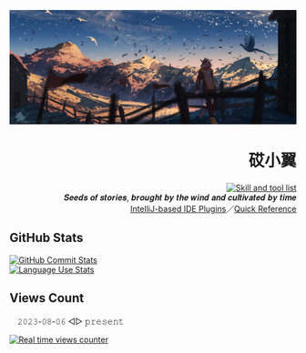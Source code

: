 [![Head banner](./img/head.jpg)](https://www.pixiv.net/artworks/78192650)

<div align="right">
    <h1>砹小翼</h1>
    <a href="https://skillicons.dev">
    <picture>
        <source
            srcset="https://skillicons.dev/icons?i=py%2Cdjango%2Ckotlin%2Cjava%2Cbash%2Cregex%2Cmd%2Cgit%2Cpostgres%2Credis%2Cgrafana%2Cpycharm%2Cidea%2Cvscode"
            media="(prefers-color-scheme: dark)"
        />
        <source
            srcset="https://skillicons.dev/icons?i=py%2Cdjango%2Ckotlin%2Cjava%2Cbash%2Cregex%2Cmd%2Cgit%2Cpostgres%2Credis%2Cgrafana%2Cpycharm%2Cidea%2Cvscode&theme=light"
            media="(prefers-color-scheme: light), (prefers-color-scheme: no-preference)"
        />
        <img align="center" alt="Skill and tool list" src="https://skillicons.dev/icons?i=py%2Cdjango%2Ckotlin%2Cjava%2Cbash%2Cregex%2Cmd%2Cgit%2Cpostgres%2Credis%2Cgrafana%2Cpycharm%2Cidea%2Cvscode&theme=light" />
    </picture>
    </a><br>
    <span>𝑺𝒆𝒆𝒅𝒔 𝒐𝒇 𝒔𝒕𝒐𝒓𝒊𝒆𝒔, 𝒃𝒓𝒐𝒖𝒈𝒉𝒕 𝒃𝒚 𝒕𝒉𝒆 𝒘𝒊𝒏𝒅 𝒂𝒏𝒅 𝒄𝒖𝒍𝒕𝒊𝒗𝒂𝒕𝒆𝒅 𝒃𝒚 𝒕𝒊𝒎𝒆</span><br>
    <a href="https://plugins.jetbrains.com/vendor/11e9e603-6ee7-457e-94e8-42e2f6f5e9bc">IntelliJ-based IDE Plugins</a>／<a href="https://quickref.cn/">Quick Reference</a>
</div>

## GitHub Stats

<a href="https://github.com/anuraghazra/github-readme-stats">
    <picture>
        <source
            srcset="https://github-readme-stats.vercel.app/api?username=aixcyi&show_icons=true&hide_border=true&rank_icon=percentile&theme=github_dark"
            media="(prefers-color-scheme: dark)"
        />
        <source
            srcset="https://github-readme-stats.vercel.app/api?username=aixcyi&show_icons=true&hide_border=true&rank_icon=percentile"
            media="(prefers-color-scheme: light), (prefers-color-scheme: no-preference)"
        />
        <img align="top" alt="GitHub Commit Stats" src="https://github-readme-stats.vercel.app/api?username=aixcyi&show_icons=true&hide_border=true&rank_icon=percentile" />
    </picture>
</a>
<br>
<a href="https://github.com/anuraghazra/github-readme-stats">
    <picture>
        <source
            srcset="https://github-readme-stats.vercel.app/api/top-langs/?username=aixcyi&layout=compact&hide_border=true&theme=github_dark"
            media="(prefers-color-scheme: dark)"
        />
        <source
            srcset="https://github-readme-stats.vercel.app/api/top-langs/?username=aixcyi&layout=compact&hide_border=true"
            media="(prefers-color-scheme: light), (prefers-color-scheme: no-preference)"
        />
        <img align="top" alt="Language Use Stats" src="https://github-readme-stats.vercel.app/api/top-langs/?username=aixcyi&layout=compact&hide_border=true" />
    </picture>
</a>

## Views Count

　𝟸𝟶𝟸𝟹-𝟶𝟾-𝟶𝟼 ◁▷ 𝚙𝚛𝚎𝚜𝚎𝚗𝚝

[![Real time views counter](https://count.getloli.com/get/@aixcyi?theme=gelbooru)](https://github.com/journey-ad/Moe-Counter)
